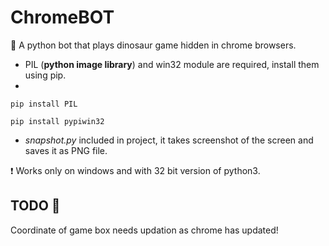 # ChromeBOT
:frog: A python bot that plays dinosaur game hidden in chrome browsers.

* PIL (**python image library**) and win32 module are required, install them using pip.
* 
 ```
 pip install PIL
 
 pip install pypiwin32
 ```
* *snapshot.py* included in project, it takes screenshot of the screen and saves it as PNG file.

:heavy_exclamation_mark: Works only on windows and with 32 bit version of python3.
## TODO :older_man:
Coordinate of game box needs updation as chrome has updated!


